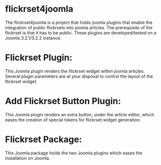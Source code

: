 flickrset4joomla
================

The flickrset4joomla is a project that holds joomla plugins that enable the integration of public flickrsets into joomla articles.  The prerequisite of the flickrset is that it has to be public.  These plugins are developed/tested on a Joomla 3.2.1/3.2.2 instance.

Flickrset Plugin:
=================

This Joomla plugin renders the flickrset widget within joomla articles.  Several plugin parameters are at your disposal to control the layout of the flickrset widget.


Add Flickrset Button Plugin:
============================

This Joomla plugin renders an extra button, under the article editor, which eases the creation of special tokens for flickrset widget generation.


Flickrset Package:
==================

This Joomla package holds the two Joomla plugins which eases the installation on Joomla.
